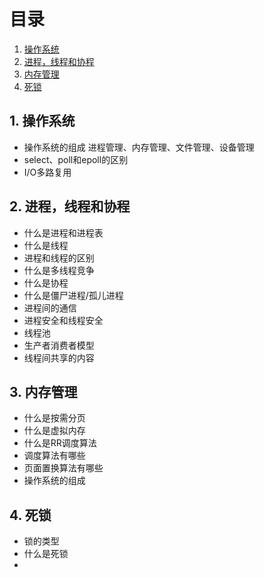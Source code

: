 # 目录
1. [操作系统](#操作系统)
2. [进程，线程和协程](#进程，线程和协程)
3. [内存管理](#内存管理)
4. [死锁](#传输层)

## 1. 操作系统 <a name="操作系统"></a>
 - 操作系统的组成
   进程管理、内存管理、文件管理、设备管理  
 - select、poll和epoll的区别
 - I/O多路复用
   
## 2. 进程，线程和协程 <a name="进程，线程和协程"></a>
 - 什么是进程和进程表
 - 什么是线程
 - 进程和线程的区别
 - 什么是多线程竞争
 - 什么是协程
 - 什么是僵尸进程/孤儿进程
 - 进程间的通信
 - 进程安全和线程安全
 - 线程池
 - 生产者消费者模型
 - 线程间共享的内容
 
## 3. 内存管理 <a name="内存管理"></a>
 - 什么是按需分页
 - 什么是虚拟内存
 - 什么是RR调度算法
 - 调度算法有哪些
 - 页面置换算法有哪些
 - 操作系统的组成

## 4. 死锁 <a name="死锁"></a>
 - 锁的类型
 - 什么是死锁
 - 
